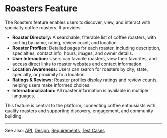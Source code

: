 # Roasters Feature

The Roasters feature enables users to discover, view, and interact with specialty coffee roasters. It provides:

- **Roaster Directory:** A searchable, filterable list of coffee roasters, with sorting by name, rating, review count, and location.
- **Roaster Profiles:** Detailed pages for each roaster, including description, specialties, contact info, hours, images, and owner details.
- **User Interaction:** Users can favorite roasters, view their favorites, and access direct links to roaster websites and contact information.
- **Location Awareness:** Users can search for roasters by city, state, specialty, or proximity to a location.
- **Ratings & Reviews:** Roaster profiles display ratings and review counts, helping users make informed choices.
- **Internationalization:** All roaster information is available in multiple languages.

This feature is central to the platform, connecting coffee enthusiasts with quality roasters and supporting discovery, engagement, and community building.

---

See also: [API](api.md), [Design](design.md), [Requirements](requirements.md), [Test Cases](test.md)

